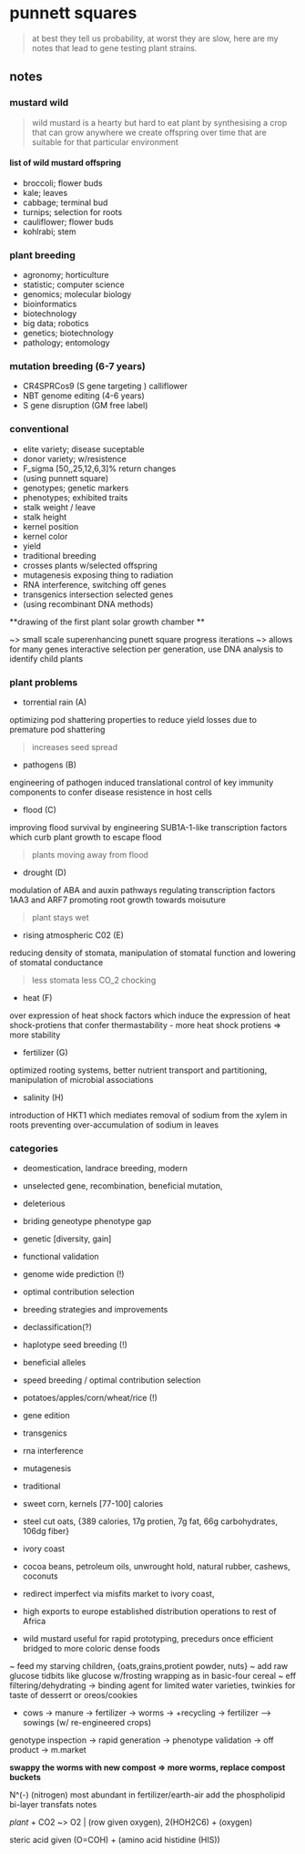 # punnett squares

> at best they tell us probability,
> at worst they are slow,
> here are my notes that lead to gene testing plant strains.

## notes

### mustard wild
 
> wild mustard is a hearty but hard to eat plant
> by synthesising a crop that can grow anywhere
> we create offspring over time that are suitable
> for that particular environment

#### list of wild mustard offspring

 - broccoli; flower buds
 - kale; leaves
 - cabbage; terminal bud
 - turnips; selection for roots
 - cauliflower; flower buds
 - kohlrabi; stem

### plant breeding

- agronomy; horticulture
- statistic; computer science
- genomics; molecular biology
- bioinformatics
- biotechnology
- big data; robotics
- genetics; biotechnology
- pathology; entomology

### mutation breeding (6-7 years)

- CR4SPRCos9 (S gene targeting ) calliflower
- NBT genome editing (4-6 years)
- S gene disruption (GM free label)

### conventional

- elite variety; disease suceptable
- donor variety; w/resistence
- F_sigma [50,,25,12,6,3]% return changes 
 - (using punnett square)
- genotypes; genetic markers
- phenotypes; exhibited traits
 - stalk weight / leave
 - stalk height
 - kernel position
 - kernel color
 - yield
- traditional breeding
 - crosses plants w/selected offspring
 - mutagenesis exposing thing to radiation
 - RNA interference, switching off genes
 - transgenics intersection selected genes
  - (using recombinant DNA methods)

**drawing of the first plant solar growth chamber **

~> small scale superenhancing punett square progress iterations
 ~> allows for many genes interactive selection per generation, use DNA analysis to identify child plants

### plant problems

- torrential rain (A)

optimizing pod shattering properties to reduce
yield losses due to premature pod shattering

> increases seed spread

- pathogens (B)

engineering of pathogen induced translational
control of key immunity components to confer
disease resistence in host cells

- flood (C)

improving flood survival by engineering SUB1A-1-like
transcription factors which curb plant growth
to escape flood

> plants moving away from flood

- drought (D)

modulation of ABA and auxin pathways regulating
transcription factors 1AA3 and ARF7 promoting
root growth towards moisuture

> plant stays wet

- rising atmospheric C02 (E)

reducing density of stomata, manipulation of stomatal
function and lowering of stomatal conductance

> less stomata less CO_2 chocking

- heat (F)

over expression of heat shock factors which induce
the expression of heat shock-protiens that confer
thermastability - more heat shock protiens
=> more stability

- fertilizer (G)

optimized rooting systems, better nutrient
transport and partitioning, manipulation of microbial
associations 

- salinity (H)

introduction of HKT1 which mediates removal
of sodium from the xylem in roots preventing
over-accumulation of sodium in leaves

### categories

- deomestication, landrace breeding, modern
- unselected gene, recombination, beneficial mutation,
- deleterious
- briding geneotype phenotype gap
 - genetic [diversity, gain]
 - functional validation
 - genome wide prediction (!)
 - optimal contribution selection
- breeding strategies and improvements
 - declassification(?)
 - haplotype seed breeding (!)
 - beneficial alleles
 - speed breeding / optimal contribution selection
- potatoes/apples/corn/wheat/rice (!)

- gene edition
- transgenics
- rna interference
- mutagenesis
- traditional

- sweet corn, kernels [77-100] calories
- steel cut oats, {389 calories, 17g protien, 7g fat, 66g carbohydrates, 106dg fiber}

- ivory coast
 - cocoa beans, petroleum oils, unwrought hold, natural rubber, cashews, coconuts
 - redirect imperfect via misfits market to ivory coast,
  - high exports to europe established distribution operations to rest of Africa

- wild mustard useful for rapid prototyping, precedurs once
 efficient bridged to more coloric dense foods

~ feed my starving children, {oats,grains,protient powder, nuts}
~ add raw glucose tidbits like glucose w/frosting wrapping
 as in basic-four cereal
~ eff filtering/dehydrating -> binding agent for limited water
 varieties, twinkies for taste of desserrt or oreos/cookies
- cows -> manure -> fertilizer -> worms -> +recycling -> fertilizer
 --> sowings (w/ re-engineered crops)

genotype inspection
-> rapid generation -> phenotype validation
-> off product -> m.market

**swappy the worms with new compost => more worms, replace compost buckets**

N^(-) (nitrogen) most abundant in fertilizer/earth-air
add the phospholipid bi-layer transfats notes

*plant* + CO2 ~> O2 | (row given oxygen), 2(HOH2C6) + (oxygen)

steric acid given (O=COH) + (amino acid histidine (HIS))
